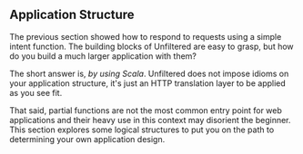 Application Structure
---------------------

The previous section showed how to respond to requests using a simple
intent function. The building blocks of Unfiltered are easy to grasp,
but how do you build a much larger application with them?

The short answer is, *by using Scala*. Unfiltered does not impose
idioms on your application structure, it's just an HTTP translation
layer to be applied as you see fit.

That said, partial functions are not the most common entry point for
web applications and their heavy use in this context may disorient the
beginner. This section explores some logical structures to put you on
the path to determining your own application design.
